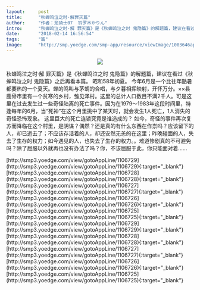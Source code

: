 ```yaml
---
layout:     post
title:      "秋蝉鸣泣之时·解罪灭篇"
author:     "作者：龙骑士07  铃罗木かりん"
intro:      "秋蝉鸣泣之时·解 罪灭篇》是《秋蝉鸣泣之时 鬼隐篇》的解题篇，建议在看过《秋蝉鸣泣之时 鬼隐篇》之后再看本篇。  昭和58年初夏。  今年6月是一个比往年酷暑都要热的一个夏天。蝉的鸣叫与茅蜩的合唱，与夕暮相挥映射，开怀万分。××县鹿骨市里有一个贫寒的乡村，雏见泽村。这里的总计人口数目不满2千人。可是这里在过去发生过一些奇怪陆离的死亡事件。因为在1979～1983年这段时间里，特逢每年的6月，当“死神”在这个月里挑中了某天时，就会发生1人死亡，1人消失的奇怪恐怖现象。  这里巨大的死亡连锁究竟是谁造成的？  如今，奇怪的事件再次复苏而降临在这个村里，是阴谋？偶然？还是真的有什么东西在作祟吗？应该留下的人，却已逝去了；不应该存活着的人，却还安然无恙的在这里；昨晚碰面的人，失去了生存的权力；如今遇见的人，也失去了生存的权力。。难道惨剧真的不可避免吗？除了屈服以外就再也没有办法了吗？你，不该屈服于此，你只能面对着……"
date:       "2018-02-14 16:56:54"
tags:       "篇"
image:      "http://smp.yoedge.com/smp-app/resource/viewImage/1003646appline.png"
---
```

<div style="text-align: center">
<p><img src="http://smp.yoedge.com/smp-app/resource/viewImage/1003646appline.png"/></p>
</div>
<p class="post-meta">
<span>秋蝉鸣泣之时·解 罪灭篇》是《秋蝉鸣泣之时 鬼隐篇》的解题篇，建议在看过《秋蝉鸣泣之时 鬼隐篇》之后再看本篇。  昭和58年初夏。  今年6月是一个比往年酷暑都要热的一个夏天。蝉的鸣叫与茅蜩的合唱，与夕暮相挥映射，开怀万分。××县鹿骨市里有一个贫寒的乡村，雏见泽村。这里的总计人口数目不满2千人。可是这里在过去发生过一些奇怪陆离的死亡事件。因为在1979～1983年这段时间里，特逢每年的6月，当“死神”在这个月里挑中了某天时，就会发生1人死亡，1人消失的奇怪恐怖现象。  这里巨大的死亡连锁究竟是谁造成的？  如今，奇怪的事件再次复苏而降临在这个村里，是阴谋？偶然？还是真的有什么东西在作祟吗？应该留下的人，却已逝去了；不应该存活着的人，却还安然无恙的在这里；昨晚碰面的人，失去了生存的权力；如今遇见的人，也失去了生存的权力。。难道惨剧真的不可避免吗？除了屈服以外就再也没有办法了吗？你，不该屈服于此，你只能面对着……</span>
</p>
[http://smp3.yoedge.com/view/gotoAppLine/1106729](http://smp3.yoedge.com/view/gotoAppLine/1106729){:target="_blank"}
[http://smp3.yoedge.com/view/gotoAppLine/1106728](http://smp3.yoedge.com/view/gotoAppLine/1106728){:target="_blank"}
[http://smp3.yoedge.com/view/gotoAppLine/1106727](http://smp3.yoedge.com/view/gotoAppLine/1106727){:target="_blank"}
[http://smp3.yoedge.com/view/gotoAppLine/1106726](http://smp3.yoedge.com/view/gotoAppLine/1106726){:target="_blank"}
[http://smp3.yoedge.com/view/gotoAppLine/1106725](http://smp3.yoedge.com/view/gotoAppLine/1106725){:target="_blank"}
[http://smp3.yoedge.com/view/gotoAppLine/1106729](http://smp3.yoedge.com/view/gotoAppLine/1106729){:target="_blank"}
[http://smp3.yoedge.com/view/gotoAppLine/1106728](http://smp3.yoedge.com/view/gotoAppLine/1106728){:target="_blank"}
[http://smp3.yoedge.com/view/gotoAppLine/1106727](http://smp3.yoedge.com/view/gotoAppLine/1106727){:target="_blank"}
[http://smp3.yoedge.com/view/gotoAppLine/1106726](http://smp3.yoedge.com/view/gotoAppLine/1106726){:target="_blank"}
[http://smp3.yoedge.com/view/gotoAppLine/1106725](http://smp3.yoedge.com/view/gotoAppLine/1106725){:target="_blank"}


